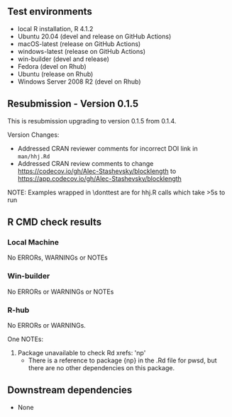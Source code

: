 ## Test environments
* local R installation, R 4.1.2
* Ubuntu 20.04 (devel and release on GitHub Actions)
* macOS-latest (release on GitHub Actions)
* windows-latest (release on GitHub Actions)
* win-builder (devel and release)
* Fedora (devel on Rhub)
* Ubuntu (release on Rhub)
* Windows Server 2008 R2 (devel on Rhub)

## Resubmission - Version 0.1.5
This is resubmission upgrading to version 0.1.5 from 0.1.4.

Version Changes: 
  * Addressed CRAN reviewer comments for incorrect DOI link in `man/hhj.Rd`
  * Addressed CRAN review comments to change https://codecov.io/gh/Alec-Stashevsky/blocklength to https://app.codecov.io/gh/Alec-Stashevsky/blocklength

  
NOTE: Examples wrapped in \donttest are for hhj.R calls which take >5s to run


## R CMD check results

### Local Machine

No ERRORs, WARNINGs or NOTEs


### Win-builder

No ERRORs or WARNINGs or NOTEs


### R-hub

No ERRORs or WARNINGs.

One NOTEs:

  1. Package unavailable to check Rd xrefs: 'np'
     - There is a reference to package {np} in the .Rd file for pwsd, but there are no other dependencies on this package.


## Downstream dependencies

* None
